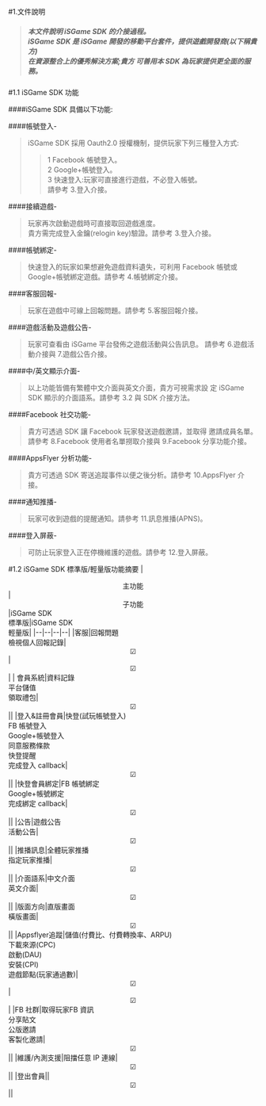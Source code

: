 #1.文件說明

>##### 本文件說明 iSGame SDK 的介接過程。<br>iSGame SDK 是 iSGame 開發的移動平台套件，提供遊戲開發商(以下稱貴方)<br>在資源整合上的優秀解決方案;貴方 可善用本 SDK 為玩家提供更全面的服務。


#1.1 iSGame SDK 功能

####iSGame SDK 具備以下功能:

####帳號登入-
>iSGame SDK 採用 Oauth2.0 授權機制，提供玩家下列三種登入方式:<br>
>>1 Facebook 帳號登入。<br>
>>2 Google+帳號登入。<br>
>>3 快速登入:玩家可直接進行遊戲，不必登入帳號。 <br>請參考 3.登入介接。

####接續遊戲-
>玩家再次啟動遊戲時可直接取回遊戲進度。 <br>
貴方需完成登入金鑰(relogin key)驗證。請參考 3.登入介接。

####帳號綁定-
>快速登入的玩家如果想避免遊戲資料遺失，可利用 Facebook 帳號或 Google+帳號綁定遊戲。請參考 4.帳號綁定介接。

####客服回報-
>玩家在遊戲中可線上回報問題。請參考 5.客服回報介接。 

####遊戲活動及遊戲公告-
>玩家可查看由 iSGame 平台發佈之遊戲活動與公告訊息。
請參考 6.遊戲活動介接與 7.遊戲公告介接。 

####中/英文顯示介面-
>以上功能皆備有繁體中文介面與英文介面，貴方可視需求設
定 iSGame SDK 顯示的介面語系。請參考 3.2 與 SDK 介接方法。

####Facebook 社交功能-
>貴方可透過 SDK 讓 Facebook 玩家發送遊戲邀請，並取得 邀請成員名單。請參考 8.Facebook 使用者名單撈取介接與
9.Facebook 分享功能介接。

####AppsFlyer 分析功能-
>貴方可透過 SDK 寄送追蹤事件以便之後分析。請參考
10.AppsFlyer 介接。 

####通知推播-
>玩家可收到遊戲的提醒通知。請參考 11.訊息推播(APNS)。 

####登入屏蔽-
>可防止玩家登入正在停機維護的遊戲。請參考 12.登入屏蔽。

#1.2 iSGame SDK 標準版/輕量版功能摘要
|<center>主功能</center>|<center>子功能</center>|iSGame SDK<br> 標準版|iSGame SDK <br>輕量版|
|--|--|--|--|
|客服|回報問題<br>檢視個人回報記錄|<center>&#9745;</center>|<center>&#9745;</center>|
| 會員系統|資料記錄<br>平台儲值<br>領取禮包|<center> &#9745;</center>||
|登入&註冊會員|快登(試玩帳號登入)<br>FB 帳號登入<br> Google+帳號登入<br>同意服務條款 <br>快登提醒<br> 完成登入 callback|<center> &#9745;</center>||
|快登會員綁定|FB 帳號綁定<br>Google+帳號綁定<br>完成綁定 callback|<center> &#9745;</center>||
|公告|遊戲公告<br>活動公告|<center> &#9745;</center>||
|推播訊息|全體玩家推播<br>指定玩家推播|<center> &#9745;</center>||
|介面語系|中文介面<br>英文介面|<center> &#9745;</center>||
|版面方向|直版畫面<br>橫版畫面|<center> &#9745;</center>||
|Appsflyer追蹤|儲值(付費比、付費轉換率、ARPU)<br>下載來源(CPC)<br>啟動(DAU)<br>安裝(CPI)<br> 遊戲節點(玩家通過數)|<center> &#9745;</center>|<center> &#9745;</center>|
|FB 社群|取得玩家FB 資訊 <br> 分享貼文 <br> 公版邀請<br>  客製化邀請|<center> &#9745;</center>||
|維護/內測支援|阻擋任意 IP 連線|<center> &#9745;</center>||
|登出會員||<center> &#9745;</center>||
